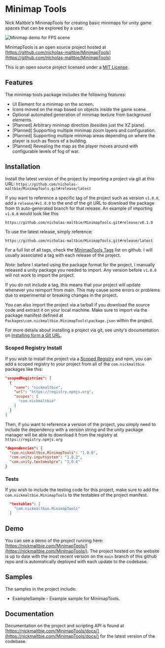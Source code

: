 # Minimap Tools

Nick Maltbie's MinimapTools for creating basic minimaps for unity game
spaces that can be explored by a user.

![Minimap demo for FPS scene](Demo/MinimapTools-Example.gif)

MinimapTools is an open source project hosted at
[https://github.com/nicholas-maltbie/MinimapTools](https://github.com/nicholas-maltbie/MinimapTools)

This is an open source project licensed under a [MIT License](LICENSE.txt).

## Features

The minimap tools package includes the following features:

* UI Element for a minimap on the screen.
* Icons moved on the map based on objects inside the game scene.
* Optional automated generation of minimap texture from background elements.
* \[Planned\] Arbitrary minimap direction (besides just the XZ plane).
* \[Planned\] Supporting multiple minimap zoom layers and configuration.
* \[Planned\] Supporting multiple minimap areas depending on where the player
  is such as floors of a building.
* \[Planned\] Revealing the map as the player moves around with configurable
  levels of fog of war.

## Installation

Install the latest version of the project by importing a project via git
at this URL:
`https://github.com/nicholas-maltbie/MinimapTools.git#release/latest`

If you want to reference a specific tag of the project such as version `v1.0.0`,
add a `release/#v1.0.0` to the end of the git URL to download the package
from th auto-generated branch for that release. An example of importing `v1.0.0`
would look like this:

```text
https://github.com/nicholas-maltbie/MinimapTools.git#release/v0.1.0
```

To use the latest release, simply reference:

```text
https://github.com/nicholas-maltbie/MinimapTools.git#release/latest
```

For a full list of all tags, check the [MinimapTools Tags](https://github.com/nicholas-maltbie/MinimapTools/tags)
list on github. I will usually associated a tag with each release of the project.

_Note_: before I started using the package format for the project, I manually
released a unity package you needed to import. Any version before `v1.0.0`
will not work to import the project.

If you do not include a tag, this means that your project will update whenever
you reimport from main. This may cause some errors or problems due to
experimental or breaking changes in the project.

You can also import the project via a tarball if you download the source
code and extract it on your local machine. Make sure to import
via the package manifest defined at `Packages\com.nickmaltbie.MinimapTools\package.json`
within the project.

For more details about installing a project via git, see unity's documentation
on [Installing form a Git URL](https://docs.unity3d.com/Manual/upm-ui-giturl.html#:~:text=%20Select%20Add%20package%20from%20git%20URL%20from,repository%20directly%20rather%20than%20from%20a%20package%20registry.).

### Scoped Registry Install

If you wish to install the project via a
[Scoped Registry](https://docs.unity3d.com/Manual/upm-scoped.html)
and npm, you can add a scoped registry to your project from all of the
`com.nickmaltbie` packages like this:

```json
"scopedRegistries": [
  {
    "name": "nickmaltbie",
    "url": "https://registry.npmjs.org",
    "scopes": [
      "com.nickmaltbie"
    ]
  }
]
```

Then, if you want to reference a version of the project, you simply
need to include the dependency with a version string and the unity package
manager will be able to download it from the registry at
`https://registry.npmjs.org`

```json
"dependencies": {
  "com.nickmaltbie.MinimapTools": "1.0.0",
  "com.unity.inputsystem": "1.0.2",
  "com.unity.textmeshpro": "3.0.6"
}
```

### Tests

If you wish to include the testing code for this project, make sure to add
the `com.nickmaltbie.MinimapTools` to the testables
of the project manifest.

```json
  "testables": [
    "com.nickmaltbie.MinimapTools"
  ]
```

## Demo

You can see a demo of the project running here:
[https://nickmaltbie.com/MinimapTools/](https://nickmaltbie.com/MinimapTools/).
The project hosted on the website is up to date with the most recent
version on the `main` branch of this github repo
and is automatically deployed with each update to the codebase.

## Samples

The samples in the project include:

* ExampleSample - Example sample for MinimapTools.

## Documentation

Documentation on the project and scripting API is found at
[https://nickmaltbie.com/MinimapTools/docs/](https://nickmaltbie.com/MinimapTools/docs/)
for the latest version of the codebase.
